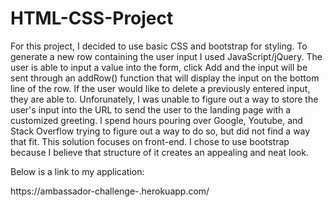 # HTML-CSS-Project

For this project, I decided to use basic CSS and bootstrap for styling.
To generate a new row containing the user input I used JavaScript/jQuery.
The user is able to input a value into the form, click Add and the input will be sent through an addRow() function that will display the input on the bottom line of the row. If the user would like to delete a previously entered input, they are able to.
Unforunately, I was unable to figure out a way to store the user's input into the URL to send the user to the landing page with a customized greeting. I spend hours pouring over Google, Youtube, and Stack Overflow trying to figure out a way to do so, but did not find a way that fit.
This solution focuses on front-end. I chose to use bootstrap because I believe that structure of it creates an appealing and neat look.

Below is a link to my application: 

https://ambassador-challenge-.herokuapp.com/
